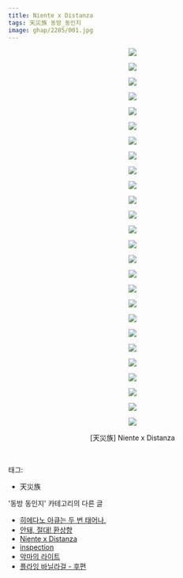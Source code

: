 ```yaml
---
title: Niente x Distanza
tags: 天災族 동방_동인지
image: ghap/2205/001.jpg
---
```

<div class="article">
<p style="text-align: center; clear: none; float: none;"><img src="{{ site.nasurl }}/ghap/2205/001.jpg"/></p>
<p style="text-align: center; clear: none; float: none;"><img src="{{ site.nasurl }}/ghap/2205/002.jpg"/></p>
<p style="text-align: center; clear: none; float: none;"><img src="{{ site.nasurl }}/ghap/2205/003.jpg"/></p>
<p style="text-align: center; clear: none; float: none;"><img src="{{ site.nasurl }}/ghap/2205/004.jpg"/></p>
<p style="text-align: center; clear: none; float: none;"><img src="{{ site.nasurl }}/ghap/2205/005.jpg"/></p>
<p style="text-align: center; clear: none; float: none;"><img src="{{ site.nasurl }}/ghap/2205/006.jpg"/></p>
<p style="text-align: center; clear: none; float: none;"><img src="{{ site.nasurl }}/ghap/2205/007.jpg"/></p>
<p style="text-align: center; clear: none; float: none;"><img src="{{ site.nasurl }}/ghap/2205/008.jpg"/></p>
<p style="text-align: center; clear: none; float: none;"><img src="{{ site.nasurl }}/ghap/2205/009.jpg"/></p>
<p style="text-align: center; clear: none; float: none;"><img src="{{ site.nasurl }}/ghap/2205/010.jpg"/></p>
<p style="text-align: center; clear: none; float: none;"><img src="{{ site.nasurl }}/ghap/2205/011.jpg"/></p>
<p style="text-align: center; clear: none; float: none;"><img src="{{ site.nasurl }}/ghap/2205/012.jpg"/></p>
<p style="text-align: center; clear: none; float: none;"><img src="{{ site.nasurl }}/ghap/2205/013.jpg"/></p>
<p style="text-align: center; clear: none; float: none;"><img src="{{ site.nasurl }}/ghap/2205/014.jpg"/></p>
<p style="text-align: center; clear: none; float: none;"><img src="{{ site.nasurl }}/ghap/2205/015.jpg"/></p>
<p style="text-align: center; clear: none; float: none;"><img src="{{ site.nasurl }}/ghap/2205/016.jpg"/></p>
<p style="text-align: center; clear: none; float: none;"><img src="{{ site.nasurl }}/ghap/2205/017.jpg"/></p>
<p style="text-align: center; clear: none; float: none;"><img src="{{ site.nasurl }}/ghap/2205/018.jpg"/></p>
<p style="text-align: center; clear: none; float: none;"><img src="{{ site.nasurl }}/ghap/2205/019.jpg"/></p>
<p style="text-align: center; clear: none; float: none;"><img src="{{ site.nasurl }}/ghap/2205/020.jpg"/></p>
<p style="text-align: center; clear: none; float: none;"><img src="{{ site.nasurl }}/ghap/2205/021.jpg"/></p>
<p style="text-align: center; clear: none; float: none;"><img src="{{ site.nasurl }}/ghap/2205/022.jpg"/></p>
<p style="text-align: center; clear: none; float: none;"><img src="{{ site.nasurl }}/ghap/2205/023.jpg"/></p>
<p style="text-align: center; clear: none; float: none;"><img src="{{ site.nasurl }}/ghap/2205/024.jpg"/></p>
<p style="text-align: center; clear: none; float: none;"><img src="{{ site.nasurl }}/ghap/2205/025.jpg"/></p>
<p style="text-align: center; clear: none; float: none;"><img src="{{ site.nasurl }}/ghap/2205/026.jpg"/></p>
<p style="text-align: center; clear: none; float: none;">[天災族] Niente x Distanza</p>
<p><br/></p>
</div><div class="tagTrail">
<p>태그: </p>
<ul>
<li>天災族</li>
</ul>
</div><div class="another">
<p>'동방 동인지' 카테고리의 다른 글</p>
<ul>
<li><a href="/2016-09-18-ghap_2208">히에다노 아큐는 두 번 태어나,</a></li>
<li><a href="/2016-09-18-ghap_2207">안돼, 절대! 환상향</a></li>
<li><a href="/2016-09-18-ghap_2205">Niente x Distanza</a></li>
<li><a href="/2016-09-18-ghap_2204">inspection</a></li>
<li><a href="/2016-09-18-ghap_2203">악마의 라이트</a></li>
<li><a href="/2016-09-18-ghap_2202">플라잉 바닐라걸 - 후편</a></li>
</ul>
</div><div class="cb_module cb_fluid">
<div class="cb_wrt cb_profile">
</div><!-- commentList close -->
</div>